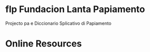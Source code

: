# flp Fundacion Lanta Papiamento
Projecto pa e Diccionario Splicativo di Papiamento


# Online Resources
